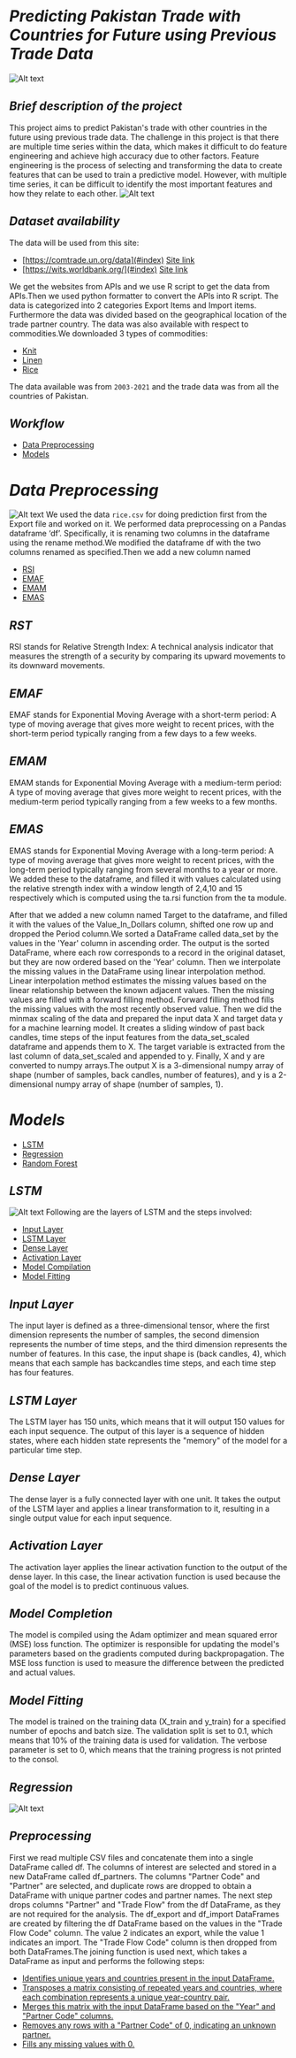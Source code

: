 # ***Predicting Pakistan Trade with Countries for Future using Previous Trade Data***
![Alt text](https://www.adb.org/sites/default/files/content-media/150106-pakistan-01.jpg)
## *Brief description of the project*
This project aims to predict Pakistan's trade with other countries in the future using previous
trade data. The challenge in this project is that there are multiple time series within the data,
which makes it difficult to do feature engineering and achieve high accuracy due to other factors.
Feature engineering is the process of selecting and transforming the data to create features that
can be used to train a predictive model. However, with multiple time series, it can be difficult to
identify the most important features and how they relate to each other.
![Alt text](https://cdn.educba.com/academy/wp-content/uploads/2020/05/Time-Series-Analysis.jpg)
## *Dataset availability*
The data will be used from this site:
- [https://comtrade.un.org/data](#index) [Site link](https://comtrade.un.org/data)
- [https://wits.worldbank.org/](#index) [Site link](https://wits.worldbank.org/)

We get the websites from APIs and we use R script to get the data from APIs.Then we used python formatter to convert the APIs into R script. 
The data is categorized into 2 categories Export Items and Import items. Furthermore the data was divided based on the geographical location of the trade partner country. 
The data was also available  with respect to commodities.We downloaded 3 types of commodities:

- [Knit](#index)
- [Linen](#index)
- [Rice](#index)

The data available was from `2003-2021` and the trade data was from all the countries of Pakistan.

## ***Workflow***

- [Data Preprocessing](#index)
- [Models](#index)

# ***Data Preprocessing***
![Alt text](https://assets-global.website-files.com/5d7b77b063a9066d83e1209c/627d122b8fdb884d672952bf_61f7bfab94334458028eec7d_data-preprocessing-cover.png)
We used the data `rice.csv` for doing prediction first from the Export file and worked on it.
We performed data preprocessing on a Pandas dataframe ‘df’. Specifically, it is renaming two columns in the dataframe using the rename method.We modified the dataframe df with the two columns renamed as specified.Then we add a new column named 
- [RSI](#index)
- [EMAF](#index)
- [EMAM](#index)
- [EMAS](#index)

## ***RST***
RSI stands for Relative Strength Index: A technical analysis indicator that measures the strength of a security by comparing its upward movements to its downward movements.

## ***EMAF***
EMAF stands for Exponential Moving Average with a short-term period: A type of moving average that gives more weight to recent prices, with the short-term period typically ranging from a few days to a few weeks.

## ***EMAM***
EMAM stands for Exponential Moving Average with a medium-term period: A type of moving average that gives more weight to recent prices, with the medium-term period typically ranging from a few weeks to a few months.

## ***EMAS***
EMAS stands for Exponential Moving Average with a long-term period: A type of moving average that gives more weight to recent prices, with the long-term period typically ranging from several months to a year or more.
We added these to the dataframe, and filled it with values calculated using the relative strength index with a window length of 2,4,10 and 15 respectively which is computed using the ta.rsi function from the ta module.

After that we added a new column named Target to the dataframe, and filled it with the values of the Value_In_Dollars column, shifted one row up and dropped the Period column.We sorted a DataFrame called data_set by the values in the 'Year' column in ascending order.
The output is the sorted DataFrame, where each row corresponds to a record in the original dataset, but they are now ordered based on the 'Year' column.
Then we interpolate the missing values in the DataFrame using linear interpolation method. Linear interpolation method estimates the missing values based on the linear relationship between the known adjacent values.
Then the missing values are filled with a forward filling method. Forward filling method fills the missing values with the most recently observed value.
Then we did the minmax scaling of the data and prepared the input data X and target data y for a machine learning model. It creates a sliding window of past back candles, time steps of the input features from the data_set_scaled dataframe and appends them to X. The target variable is extracted from the last column of data_set_scaled and appended to y. Finally, X and y are converted to numpy arrays.The output X is a 3-dimensional numpy array of shape (number of samples, back candles, number of features), and y is a 2-dimensional numpy array of shape (number of samples, 1).

# ***Models***
- [LSTM](#index)
- [Regression](#index)
- [Random Forest](#index)

## ***LSTM***
![Alt text](https://modeling-languages.com/wp-content/uploads/2019/07/Architecture-EncoderDecoder_v2-1080x453.png)
Following are the layers of LSTM and the steps involved:
- [Input Layer](#index)
- [LSTM Layer](#index)
- [Dense Layer](#index)
- [Activation Layer](#index)
- [Model Compilation](#index)
- [Model Fitting](#index)

## ***Input Layer***
The input layer is defined as a three-dimensional tensor, where the first dimension represents the number of samples, the second dimension represents the number of time steps, and the third dimension represents the number of features. In this case, the input shape is (back candles, 4), which means that each sample has backcandles time steps, and each time step has four features.

## ***LSTM Layer***
The LSTM layer has 150 units, which means that it will output 150 values for each input sequence. The output of this layer is a sequence of hidden states, where each hidden state represents the "memory" of the model for a particular time step.

## ***Dense Layer***
The dense layer is a fully connected layer with one unit. It takes the output of the LSTM layer and applies a linear transformation to it, resulting in a single output value for each input sequence.

## ***Activation Layer***
The activation layer applies the linear activation function to the output of the dense layer. In this case, the linear activation function is used because the goal of the model is to predict continuous values.

## ***Model Completion***
The model is compiled using the Adam optimizer and mean squared error (MSE) loss function. The optimizer is responsible for updating the model's parameters based on the gradients computed during backpropagation. The MSE loss function is used to measure the difference between the predicted and actual values.

## ***Model Fitting***
The model is trained on the training data (X_train and y_train) for a specified number of epochs and batch size. The validation split is set to 0.1, which means that 10% of the training data is used for validation. The verbose parameter is set to 0, which means that the training progress is not printed to the consol.

## ***Regression***
![Alt text](https://www.imsl.com/sites/default/files/styles/social_preview_image/public/image/2021-06/IMSL%20What%20is%20Regression%20Model%20Blog%20Feature.png?itok=y6F7nJ19)
## ***Preprocessing***
First we read multiple CSV files and concatenate them into a single DataFrame called df. The columns of interest are selected and stored in a new DataFrame called df_partners. The columns "Partner Code" and "Partner" are selected, and duplicate rows are dropped to obtain a DataFrame with unique partner codes and partner names.
The next step drops columns "Partner" and "Trade Flow" from the df DataFrame, as they are not required for the analysis. The df_export and df_import DataFrames are created by filtering the df DataFrame based on the values in the "Trade Flow Code" column. The value 2 indicates an export, while the value 1 indicates an import. The "Trade Flow Code" column is then dropped from both DataFrames.The joining function is used next, which takes a DataFrame as input and performs the following steps:
- [Identifies unique years and countries present in the input DataFrame.](#index)
- [Transposes a matrix consisting of repeated years and countries, where each combination represents a unique year-country pair.](#index)
- [Merges this matrix with the input DataFrame based on the "Year" and "Partner Code" columns.](#index)
- [Removes any rows with a "Partner Code" of 0, indicating an unknown partner.](#index)
- [Fills any missing values with 0.](#index)


